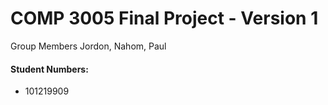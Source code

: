 # COMP 3005 Final Project - Version 1
Group Members Jordon, Nahom, Paul

#### Student Numbers:
- 101219909
